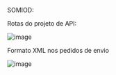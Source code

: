 SOMIOD:

Rotas do projeto de API:

![image](https://github.com/RicardoVieira98/SOMIOD/assets/43045547/20279699-cbd0-4ea9-9551-59debca31dfa)


Formato XML nos pedidos de envio

![image](https://github.com/RicardoVieira98/SOMIOD/assets/43045547/2954fa94-349f-46fa-b909-d67ba1c47a6e)
